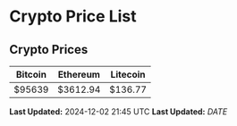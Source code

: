 # Crypto Price List

## Crypto Prices
| Bitcoin | Ethereum | Litecoin |
| ------- | -------- | -------- |
| $95639 | $3612.94 | $136.77 |
**Last Updated:** 2024-12-02 21:45 UTC
**Last Updated:** $DATE$
